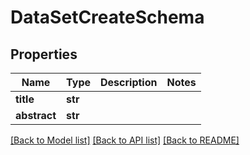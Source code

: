 # DataSetCreateSchema


## Properties
Name | Type | Description | Notes
------------ | ------------- | ------------- | -------------
**title** | **str** |  | 
**abstract** | **str** |  | 

[[Back to Model list]](../README.md#documentation-for-models) [[Back to API list]](../README.md#documentation-for-api-endpoints) [[Back to README]](../README.md)


